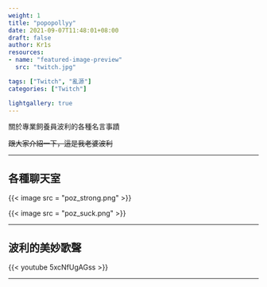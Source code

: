 ```yaml
---
weight: 1
title: "popopollyy"
date: 2021-09-07T11:48:01+08:00
draft: false
author: Kr1s
resources:
- name: "featured-image-preview"
  src: "twitch.jpg"

tags: ["Twitch", "亂源"]
categories: ["Twitch"]

lightgallery: true
---
```


關於專業飼養員波利的各種名言事蹟

<!--more-->

~~跟大家介紹一下，這是我老婆波利~~

--- 

## 各種聊天室

{{< image src = "poz_strong.png" >}}

{{< image src = "poz_suck.png" >}}

---

## 波利的美妙歌聲

{{< youtube 5xcNfUgAGss >}}

---